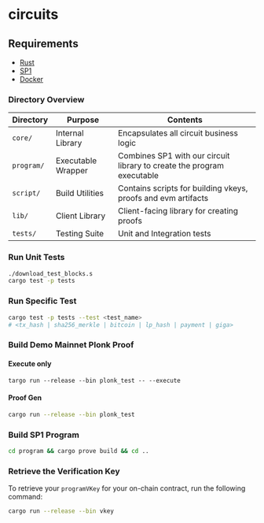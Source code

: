 # circuits 

## Requirements

- [Rust](https://rustup.rs/)
- [SP1](https://succinctlabs.github.io/sp1/getting-started/install.html)
- [Docker](https://docs.docker.com/get-docker/)

### Directory Overview

| Directory | Purpose | Contents |
|-----------|---------|----------|
| `core/`    | Internal Library | Encapsulates all circuit business logic |
| `program/`| Executable Wrapper | Combines SP1 with our circuit library to create the program executable |
| `script/` | Build Utilities | Contains scripts for building vkeys, proofs and evm artifacts |
| `lib/`  | Client Library | Client-facing library for creating proofs|
| `tests/`  | Testing Suite | Unit and Integration tests |


### Run Unit Tests
```sh
./download_test_blocks.s
cargo test -p tests
```

### Run Specific Test
```sh
cargo test -p tests --test <test_name>
# <tx_hash | sha256_merkle | bitcoin | lp_hash | payment | giga>
```

### Build Demo Mainnet Plonk Proof

#### Execute only
```
targo run --release --bin plonk_test -- --execute
```

#### Proof Gen
```sh
cargo run --release --bin plonk_test
```

### Build SP1 Program
```sh
cd program && cargo prove build && cd ..
```

### Retrieve the Verification Key

To retrieve your `programVKey` for your on-chain contract, run the following command:

```sh
cargo run --release --bin vkey
```

